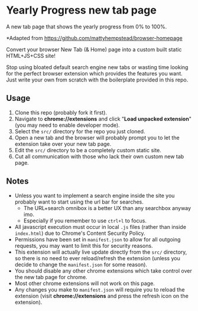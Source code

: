 # Yearly Progress new tab page

A new tab page that shows the yearly progress from 0% to 100%.

*Adapted from https://github.com/mattyhempstead/browser-homepage

Convert your browser New Tab (& Home) page into a custom built static HTML+JS+CSS site!

Stop using bloated default search engine new tabs or wasting time looking for the perfect browser extension which provides the features you want. Just write your own from scratch with the boilerplate provided in this repo.

## Usage
1. Clone this repo (probably fork it first).
2. Navigate to **chrome://extensions** and click "**Load unpacked extension**" (you may need to enable developer mode).
3. Select the `src/` directory for the repo you just cloned.
4. Open a new tab and the browser will probably prompt you to let the extension take over your new tab page.
6. Edit the `src/` directory to be a completely custom static site.
7. Cut all communication with those who lack their own custom new tab page.

## Notes
 - Unless you want to implement a search engine inside the site you probably want to start using the url bar for searches.
   - The URL+search omnibox is a better UX than any searchbox anyway imo.
   - Especially if you remember to use `ctrl+l` to focus.
 - All javascript execution must occur in local `.js` files (rather than inside `index.html`) due to Chrome's Content Security Policy.
 - Permissions have been set in `manifest.json` to allow for all outgoing requests, you may want to limit this for security reasons.
 - This extension will actually live update directly from the `src/` directory, so there is no need to ever reload/refresh the extension (unless you decide to change the `manifest.json` for some reason).
 - You should disable any other chrome extensions which take control over the new tab page for chrome.
 - Most other chrome extensions will not work on this page.
 - Any changes you make to `manifest.json` will require you to reload the extension (visit **chrome://extensions** and press the refresh icon on the extension).
